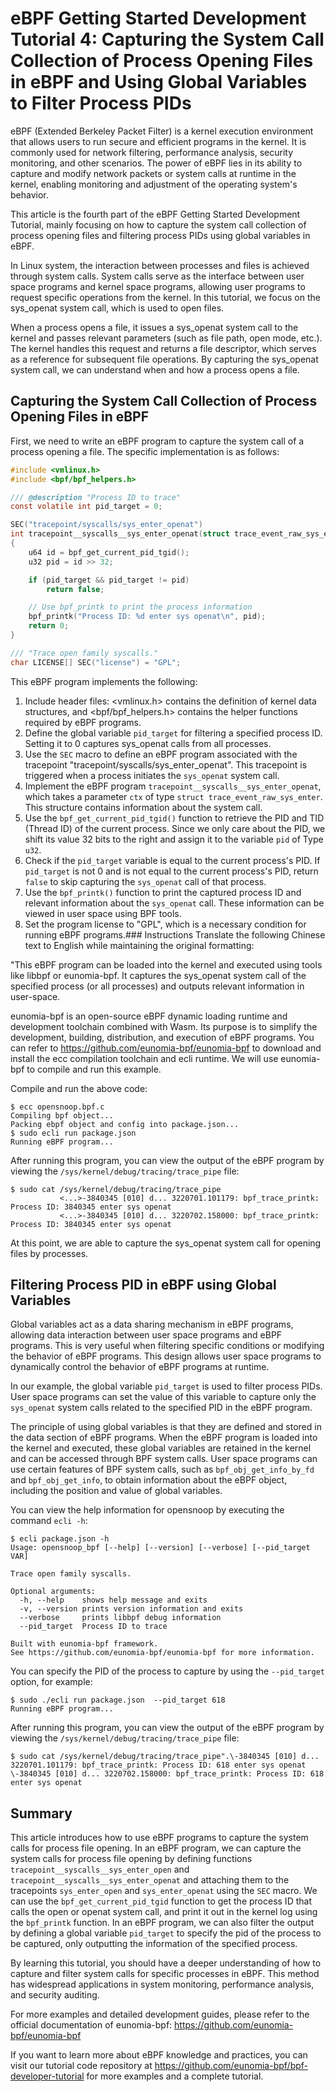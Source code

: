 # eBPF Getting Started Development Tutorial 4: Capturing the System Call Collection of Process Opening Files in eBPF and Using Global Variables to Filter Process PIDs

eBPF (Extended Berkeley Packet Filter) is a kernel execution environment that allows users to run secure and efficient programs in the kernel. It is commonly used for network filtering, performance analysis, security monitoring, and other scenarios. The power of eBPF lies in its ability to capture and modify network packets or system calls at runtime in the kernel, enabling monitoring and adjustment of the operating system's behavior.

This article is the fourth part of the eBPF Getting Started Development Tutorial, mainly focusing on how to capture the system call collection of process opening files and filtering process PIDs using global variables in eBPF.

In Linux system, the interaction between processes and files is achieved through system calls. System calls serve as the interface between user space programs and kernel space programs, allowing user programs to request specific operations from the kernel. In this tutorial, we focus on the sys_openat system call, which is used to open files.

When a process opens a file, it issues a sys_openat system call to the kernel and passes relevant parameters (such as file path, open mode, etc.). The kernel handles this request and returns a file descriptor, which serves as a reference for subsequent file operations. By capturing the sys_openat system call, we can understand when and how a process opens a file.

## Capturing the System Call Collection of Process Opening Files in eBPF

First, we need to write an eBPF program to capture the system call of a process opening a file. The specific implementation is as follows:

```c
#include <vmlinux.h>
#include <bpf/bpf_helpers.h>

/// @description "Process ID to trace"
const volatile int pid_target = 0;

SEC("tracepoint/syscalls/sys_enter_openat")
int tracepoint__syscalls__sys_enter_openat(struct trace_event_raw_sys_enter* ctx)
{
    u64 id = bpf_get_current_pid_tgid();
    u32 pid = id >> 32;

    if (pid_target && pid_target != pid)
        return false;

    // Use bpf_printk to print the process information
    bpf_printk("Process ID: %d enter sys openat\n", pid);
    return 0;
}

/// "Trace open family syscalls."
char LICENSE[] SEC("license") = "GPL";
```

This eBPF program implements the following:

1. Include header files: <vmlinux.h> contains the definition of kernel data structures, and <bpf/bpf_helpers.h> contains the helper functions required by eBPF programs.
2. Define the global variable `pid_target` for filtering a specified process ID. Setting it to 0 captures sys_openat calls from all processes.
3. Use the `SEC` macro to define an eBPF program associated with the tracepoint "tracepoint/syscalls/sys_enter_openat". This tracepoint is triggered when a process initiates the `sys_openat` system call.
4. Implement the eBPF program `tracepoint__syscalls__sys_enter_openat`, which takes a parameter `ctx` of type `struct trace_event_raw_sys_enter`. This structure contains information about the system call.
5. Use the `bpf_get_current_pid_tgid()` function to retrieve the PID and TID (Thread  ID) of the current process. Since we only care about the PID, we shift its value 32 bits to the right and assign it to the variable `pid` of Type `u32`.
6. Check if the `pid_target` variable is equal to the current process's PID. If `pid_target` is not 0 and is not equal to the current process's PID, return `false` to skip capturing the `sys_openat` call of that process.
7. Use the `bpf_printk()` function to print the captured process ID and relevant information about the `sys_openat` call. These information can be viewed in user space using BPF tools.
8. Set the program license to "GPL", which is a necessary condition for running eBPF programs.### Instructions
Translate the following Chinese text to English while maintaining the original formatting:

"This eBPF program can be loaded into the kernel and executed using tools like libbpf or eunomia-bpf. It captures the sys_openat system call of the specified process (or all processes) and outputs relevant information in user-space.

eunomia-bpf is an open-source eBPF dynamic loading runtime and development toolchain combined with Wasm. Its purpose is to simplify the development, building, distribution, and execution of eBPF programs. You can refer to <https://github.com/eunomia-bpf/eunomia-bpf> to download and install the ecc compilation toolchain and ecli runtime. We will use eunomia-bpf to compile and run this example.

Compile and run the above code:

```console
$ ecc opensnoop.bpf.c
Compiling bpf object...
Packing ebpf object and config into package.json...
$ sudo ecli run package.json
Running eBPF program...
```

After running this program, you can view the output of the eBPF program by viewing the `/sys/kernel/debug/tracing/trace_pipe` file:

```console
$ sudo cat /sys/kernel/debug/tracing/trace_pipe
           <...>-3840345 [010] d... 3220701.101179: bpf_trace_printk: Process ID: 3840345 enter sys openat
           <...>-3840345 [010] d... 3220702.158000: bpf_trace_printk: Process ID: 3840345 enter sys openat
```

At this point, we are able to capture the sys_openat system call for opening files by processes.

## Filtering Process PID in eBPF using Global Variables

Global variables act as a data sharing mechanism in eBPF programs, allowing data interaction between user space programs and eBPF programs. This is very useful when filtering specific conditions or modifying the behavior of eBPF programs. This design allows user space programs to dynamically control the behavior of eBPF programs at runtime.

In our example, the global variable `pid_target` is used to filter process PIDs. User space programs can set the value of this variable to capture only the `sys_openat` system calls related to the specified PID in the eBPF program.

The principle of using global variables is that they are defined and stored in the data section of eBPF programs. When the eBPF program is loaded into the kernel and executed, these global variables are retained in the kernel and can be accessed through BPF system calls. User space programs can use certain features of BPF system calls, such as `bpf_obj_get_info_by_fd` and `bpf_obj_get_info`, to obtain information about the eBPF object, including the position and value of global variables.

You can view the help information for opensnoop by executing the command `ecli -h`:

```console
$ ecli package.json -h
Usage: opensnoop_bpf [--help] [--version] [--verbose] [--pid_target VAR]

Trace open family syscalls.

Optional arguments:
  -h, --help    shows help message and exits 
  -v, --version prints version information and exits 
  --verbose     prints libbpf debug information 
  --pid_target  Process ID to trace 

Built with eunomia-bpf framework.
See https://github.com/eunomia-bpf/eunomia-bpf for more information.
```

You can specify the PID of the process to capture by using the `--pid_target` option, for example:

```console
$ sudo ./ecli run package.json  --pid_target 618
Running eBPF program...
```

After running this program, you can view the output of the eBPF program by viewing the `/sys/kernel/debug/tracing/trace_pipe` file:

```console
$ sudo cat /sys/kernel/debug/tracing/trace_pipe".\-3840345 [010] d... 3220701.101179: bpf_trace_printk: Process ID: 618 enter sys openat
\-3840345 [010] d... 3220702.158000: bpf_trace_printk: Process ID: 618 enter sys openat
```

## Summary

This article introduces how to use eBPF programs to capture the system calls for process file opening. In an eBPF program, we can capture the system calls for process file opening by defining functions `tracepoint__syscalls__sys_enter_open` and `tracepoint__syscalls__sys_enter_openat` and attaching them to the tracepoints `sys_enter_open` and `sys_enter_openat` using the `SEC` macro. We can use the `bpf_get_current_pid_tgid` function to get the process ID that calls the open or openat system call, and print it out in the kernel log using the `bpf_printk` function. In an eBPF program, we can also filter the output by defining a global variable `pid_target` to specify the pid of the process to be captured, only outputting the information of the specified process.

By learning this tutorial, you should have a deeper understanding of how to capture and filter system calls for specific processes in eBPF. This method has widespread applications in system monitoring, performance analysis, and security auditing.

For more examples and detailed development guides, please refer to the official documentation of eunomia-bpf: <https://github.com/eunomia-bpf/eunomia-bpf>

If you want to learn more about eBPF knowledge and practices, you can visit our tutorial code repository at <https://github.com/eunomia-bpf/bpf-developer-tutorial> for more examples and a complete tutorial.
